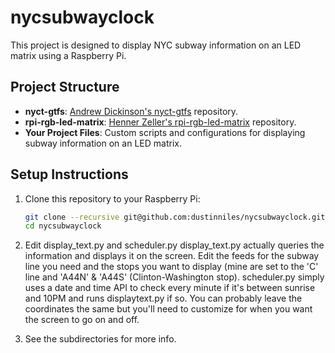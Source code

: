 # nycsubwayclock
This project is designed to display NYC subway information on an LED matrix using a Raspberry Pi.

## Project Structure

- **nyct-gtfs**: [Andrew Dickinson's nyct-gtfs](https://github.com/Andrew-Dickinson/nyct-gtfs.git) repository.
- **rpi-rgb-led-matrix**: [Henner Zeller's rpi-rgb-led-matrix](https://github.com/hzeller/rpi-rgb-led-matrix) repository.
- **Your Project Files**: Custom scripts and configurations for displaying subway information on an LED matrix.

## Setup Instructions

1. Clone this repository to your Raspberry Pi:
   ```sh
   git clone --recursive git@github.com:dustinniles/nycsubwayclock.git
   cd nycsubwayclock

2. Edit display_text.py and scheduler.py
     display_text.py actually queries the information and displays it on the screen. Edit the feeds for the subway line you need and the stops you want to display (mine are set to the 'C' line and 'A44N' & 'A44S' (Clinton-Washington stop).
     scheduler.py simply uses a date and time API to check every minute if it's between sunrise and 10PM and runs displaytext.py if so. You can probably leave the coordinates the same but you'll need to customize for when you want the screen to go on and off.

3. See the subdirectories for more info.
